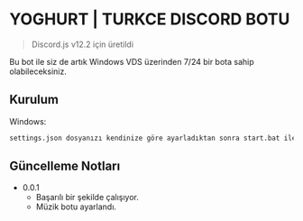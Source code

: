 # YOGHURT | TURKCE DISCORD BOTU
> Discord.js v12.2 için üretildi 


Bu bot ile siz de artık Windows VDS üzerinden 7/24 bir bota sahip olabileceksiniz.


## Kurulum
Windows:

```sh
settings.json dosyanızı kendinize göre ayarladıktan sonra start.bat ile başlatabilirsiniz.
```

## Güncelleme Notları

* 0.0.1
    * Başarılı bir şekilde çalışıyor.
    * Müzik botu ayarlandı.
